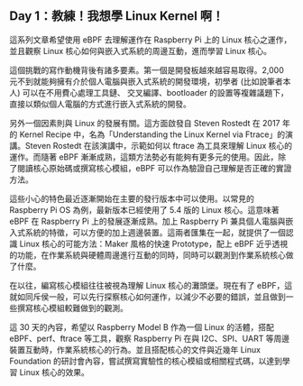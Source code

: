 ## Day 1：教練！我想學 Linux Kernel 啊！



這系列文章希望使用 eBPF 去理解運作在 Raspberry Pi 上的 Linux 核心之運作，並且觀察 Linux 核心如何與嵌入式系統的周邊互動，進而學習 Linux 核心。

這個挑戰的寫作動機背後有諸多要素。第一個是開發板越來越容易取得。2,000 元不到就能夠擁有介於個人電腦與嵌入式系統的開發環境，初學者 (比如說筆者本人) 可以在不用費心處理工具鏈、 交叉編譯、bootloader 的設置等複雜議題下，直接以類似個人電腦的方式進行嵌入式系統的開發。

另外一個因素則與 Linux 的發展有關。這方面啟發自 Steven Rostedt 在 2017 年的 Kernel Recipe 中，名為「Understanding the Linux Kernel via Ftrace」的演講。Steven Rostedt 在該演講中，示範如何以 ftrace 為工具來理解 Linux 核心的運作。而隨著 eBPF 漸漸成熟，這類方法勢必有能夠有更多元的使用。因此，除了閱讀核心原始碼或撰寫核心模組，eBPF 可以作為驗證自己理解是否正確的實證方法。

這些小心的特色最近逐漸開始在主要的發行版本中可以使用。以常見的 Raspberry Pi OS 為例，最新版本已經使用了 5.4 版的 Linux 核心。這意味著 eBPF 在 Raspberry Pi 上的發展逐漸成熟。加上 Raspberry Pi 兼具個人電腦與嵌入式系統的特徵，可以方便的加上週邊裝置。這兩者匯集在一起，就提供了一個認識 Linux 核心的可能方法：Maker 風格的快速 Prototype，配上 eBPF 近乎透視的功能，在作業系統與硬體周邊進行互動的同時，同時可以觀測到作業系統核心做了什麼。

在以往，編寫核心模組往往被視為理解 Linux 核心的灘頭堡。現在有了 eBPF，這就如同斥侯一般，可以先行探察核心如何運作，以減少不必要的錯誤，並且做到一些撰寫核心模組較難做到的觀測。

這 30 天的內容，希望以 Raspberry Model B 作為一個 Linux 的活體，搭配 eBPF、perf、ftrace 等工具，觀察 Raspberry Pi 在與 I2C、SPI、UART 等周邊裝置互動時，作業系統核心的行為。並且搭配核心的文件與近幾年 Linux Foundation 的研討會內容，嘗試撰寫實驗性的核心模組或相關程式碼，以達到學習 Linux 核心的效果。